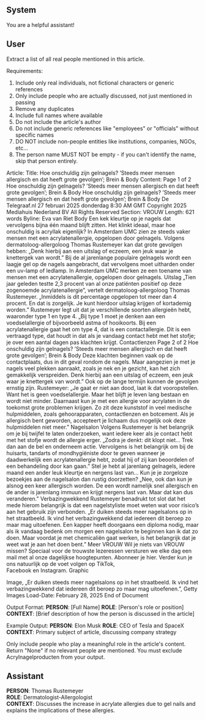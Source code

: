 ## System

You are a helpful assistant!

## User


Extract a list of all real people mentioned in this article.

Requirements:
1. Include only real individuals, not fictional characters or generic references
2. Only include people who are actually discussed, not just mentioned in passing
3. Remove any duplicates
4. Include full names where available
5. Do not include the article's author
6. Do not include generic references like "employees" or "officials" without specific names
7. DO NOT include non-people entities like institutions, companies, NGOs, etc...
8. The person name MUST NOT be empty - if you can't identify the name, skip that person entirely.

Article:
Title: Hoe onschuldig zijn gelnagels? ’Steeds meer mensen allergisch en dat heeft grote gevolgen’; Brein & Body
Content: Page 1 of 2
Hoe onschuldig zijn gelnagels? ’Steeds meer mensen allergisch en dat heeft grote gevolgen’; Brein & Body
Hoe onschuldig zijn gelnagels? ’Steeds meer mensen allergisch en dat heeft 
grote gevolgen’; Brein & Body
De Telegraaf.nl
27 februari 2025 donderdag 8:30 AM GMT
Copyright 2025 Mediahuis Nederland BV All Rights Reserved
Section: VROUW
Length: 621 words
Byline: Eva van Riet
Body
Een kek kleurtje op je nagels dat vervolgens bijna één maand blijft zitten. Het klinkt ideaal, maar hoe onschuldig is 
acryllak eigenlijk? In Amsterdam UMC zien ze steeds vaker mensen met een acrylatenallergie, opgelopen door 
gelnagels. Volgens dermatoloog-allergoloog Thomas Rustemeyer kan dat grote gevolgen hebben: „Denk hierbij 
aan een uitslag of eczeem, een jeuk waar je knettergek van wordt.”
Bij de al jarenlange populaire gelnagels wordt een laagje gel op de nagels aangebracht, dat vervolgens moet 
uitharden onder een uv-lamp of ledlamp. In Amsterdam UMC merken ze een toename van mensen met een 
acrylatenallergie, opgelopen door gelnagels.
Uitslag
„Tien jaar geleden testte 2,3 procent van al onze patiënten positief op deze zogenoemde acrylatenallergie”, vertelt 
dermatoloog-allergoloog Thomas Rustemeyer. „Inmiddels is dit percentage opgelopen tot meer dan 4 procent. En 
dat is zorgelijk. Je kunt hierdoor uitslag krijgen of kortademig worden.”
Rustemeyer legt uit dat je verschillende soorten allergieën hebt, waaronder type 1 en type 4. „Bij type 1 moet je 
denken aan een voedselallergie of bijvoorbeeld astma of hooikoorts. Bij een acrylatenallergie gaat het om type 4, 
dat is een contactallergie. Dit is een vertraagd type, dat houdt in dat als je vandaag contact hebt met het stofje; je 
over een aantal dagen pas klachten krijgt.
Contactlenzen
Page 2 of 2
Hoe onschuldig zijn gelnagels? ’Steeds meer mensen allergisch en dat heeft grote gevolgen’; Brein & Body
Deze klachten beginnen vaak op de contactplaats, dus in dit geval rondom de nagels. Maar aangezien je met je 
nagels veel plekken aanraakt, zoals je nek en je gezicht, kan het zich gemakkelijk verspreiden. Denk hierbij aan 
een uitslag of eczeem, een jeuk waar je knettergek van wordt.”
Ook op de lange termijn kunnen de gevolgen ernstig zijn. Rustemeyer: „Je gaat er niet aan dood, laat ik dat 
vooropstellen. Want het is geen voedselallergie. Maar het blijft je leven lang bestaan en wordt niet minder. 
Daarnaast kun je met een allergie voor acrylaten in de toekomst grote problemen krijgen. Zo zit deze kunststof in 
veel medische hulpmiddelen, zoals gehoorapparaten, contactlenzen en botcement. Als je allergisch bent 
geworden, accepteert je lichaam dus mogelijk ook deze hulpmiddelen niet meer.”
Nagelsalon
Volgens Rustemeyer is het belangrijk om je bij twijfel te laten onderzoeken, want iedere keer als je contact hebt met 
het stofje wordt de allergie erger. „Zodra je denkt: dit klopt niet... Trek dan aan de bel en onderneem actie. 
Vervolgens is het belangrijk om bij de huisarts, tandarts of mondhygiëniste door te geven wanneer je daadwerkelijk 
een acrylatenallergie hebt, zodat hij of zij kan beoordelen of een behandeling door kan gaan.”
Stel je hebt al jarenlang gelnagels, iedere maand een ander leuk kleurtje en nergens last van… Kun je je zorgeloze 
bezoekjes aan de nagelsalon dan rustig doorzetten? „Nee, ook dan kun je alsnog een keer allergisch worden. De 
een wordt namelijk snel allergisch en de ander is jarenlang immuun en krijgt nergens last van. Maar dat kan dus 
veranderen.”
Verbazingwekkend
Rustemeyer benadrukt tot slot dat het mede hierom belangrijk is dat een nagelstyliste moet weten wat voor risico’s 
aan het gebruik zijn verbonden. „Er duiken steeds meer nagelsalons op in het straatbeeld. Ik vind het 
verbazingwekkend dat iedereen dit beroep zo maar mag uitoefenen. Een kapper heeft doorgaans een diploma 
nodig, maar als ik vandaag bedenk om morgen een nagelsalon te beginnen kan ik dat zo doen. Maar voordat je 
met chemicaliën gaat werken, is het belangrijk dat je weet wat je aan het doen bent.”
Meer VROUW
Wil je niets van VROUW missen? Speciaal voor de trouwste lezeressen versturen we elke dag een mail met al 
onze dagelijkse hoogtepunten. Abonneer je  hier. Verder kun je ons natuurlijk op de voet volgen op   TikTok,   
Facebook en   Instagram.
Graphic
 
Image, „Er duiken steeds meer nagelsalons op in het straatbeeld. Ik vind het verbazingwekkend dat iedereen dit 
beroep zo maar mag uitoefenen.”, Getty Images
Load-Date: February 28, 2025
End of Document

Output Format:
**PERSON**: [Full Name]
**ROLE**: [Person's role or position]
**CONTEXT**: [Brief description of how the person is discussed in the article]

Example Output:
**PERSON**: Elon Musk
**ROLE**: CEO of Tesla and SpaceX
**CONTEXT**: Primary subject of article, discussing company strategy

Only include people who play a meaningful role in the article's content. Return "None" if no relevant people are mentioned.
You must exclude Acrylnagelproducten from your output.


## Assistant

**PERSON**: Thomas Rustemeyer  
**ROLE**: Dermatologist-Allergologist  
**CONTEXT**: Discusses the increase in acrylate allergies due to gel nails and explains the implications of these allergies.

